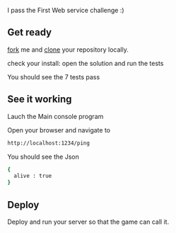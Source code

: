 I pass the First Web service challenge :)

## Get ready

[fork](https://help.github.com/articles/fork-a-repo) me and [clone](https://help.github.com/articles/fork-a-repo#step-2-clone-your-fork) your repository locally.

check your install: open the solution and run the tests

You should see the 7 tests pass

## See it working

Lauch the Main console program

Open your browser and navigate to

```sh
http://localhost:1234/ping
```

You should see the Json 

```sh
{ 
  alive : true 
}
```

## Deploy

Deploy and run your server so that the game can call it.


